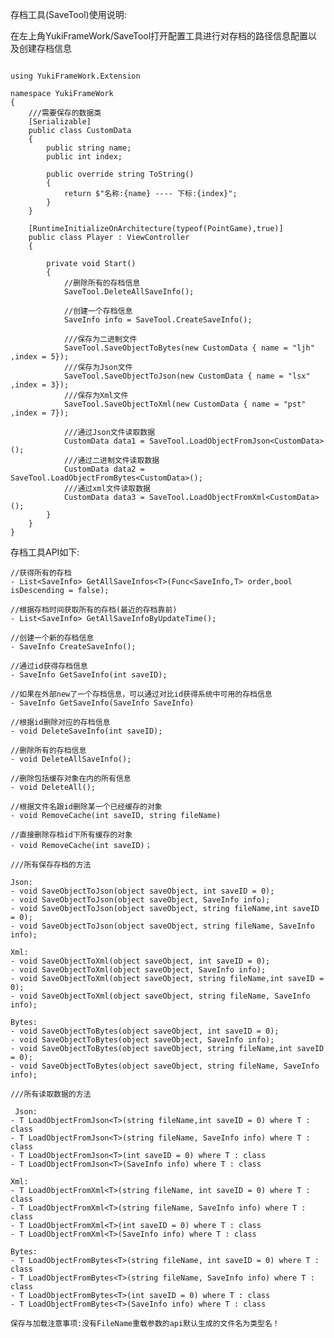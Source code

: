存档工具(SaveTool)使用说明:

在左上角YukiFrameWork/SaveTool打开配置工具进行对存档的路径信息配置以及创建存档信息

```

using YukiFrameWork.Extension

namespace YukiFrameWork
{	
    ///需要保存的数据类
    [Serializable]
    public class CustomData
    {
        public string name;
        public int index;

        public override string ToString()
        {
            return $"名称:{name} ---- 下标:{index}";
        }
    }
    
    [RuntimeInitializeOnArchitecture(typeof(PointGame),true)]
    public class Player : ViewController
    {      

        private void Start()
        { 
            //删除所有的存档信息
            SaveTool.DeleteAllSaveInfo();

            //创建一个存档信息
            SaveInfo info = SaveTool.CreateSaveInfo();

            ///保存为二进制文件
            SaveTool.SaveObjectToBytes(new CustomData { name = "ljh" ,index = 5});
            ///保存为Json文件
            SaveTool.SaveObjectToJson(new CustomData { name = "lsx" ,index = 3});
            ///保存为Xml文件
            SaveTool.SaveObjectToXml(new CustomData { name = "pst" ,index = 7});
      
            ///通过Json文件读取数据
            CustomData data1 = SaveTool.LoadObjectFromJson<CustomData>();
            ///通过二进制文件读取数据
            CustomData data2 = SaveTool.LoadObjectFromBytes<CustomData>();
            ///通过xml文件读取数据
            CustomData data3 = SaveTool.LoadObjectFromXml<CustomData>();          
        }
    }
}

```

存档工具API如下: 
    
    //获得所有的存档
    - List<SaveInfo> GetAllSaveInfos<T>(Func<SaveInfo,T> order,bool isDescending = false);

    //根据存档时间获取所有的存档(最近的存档靠前)
    - List<SaveInfo> GetAllSaveInfoByUpdateTime();

    //创建一个新的存档信息
    - SaveInfo CreateSaveInfo();

    //通过id获得存档信息
    - SaveInfo GetSaveInfo(int saveID);

    //如果在外部new了一个存档信息，可以通过对比id获得系统中可用的存档信息
    - SaveInfo GetSaveInfo(SaveInfo SaveInfo)

    //根据id删除对应的存档信息
    - void DeleteSaveInfo(int saveID);

    //删除所有的存档信息
    - void DeleteAllSaveInfo();

    //删除包括缓存对象在内的所有信息
    - void DeleteAll();

    //根据文件名跟id删除某一个已经缓存的对象
    - void RemoveCache(int saveID, string fileName)

    //直接删除存档id下所有缓存的对象
    - void RemoveCache(int saveID)；

    ///所有保存存档的方法

    Json:    
    - void SaveObjectToJson(object saveObject, int saveID = 0);
    - void SaveObjectToJson(object saveObject, SaveInfo info);
    - void SaveObjectToJson(object saveObject, string fileName,int saveID = 0);
    - void SaveObjectToJson(object saveObject, string fileName, SaveInfo info);

    Xml:
    - void SaveObjectToXml(object saveObject, int saveID = 0);
    - void SaveObjectToXml(object saveObject, SaveInfo info);
    - void SaveObjectToXml(object saveObject, string fileName,int saveID = 0);
    - void SaveObjectToXml(object saveObject, string fileName, SaveInfo info);

    Bytes:
    - void SaveObjectToBytes(object saveObject, int saveID = 0);
    - void SaveObjectToBytes(object saveObject, SaveInfo info);
    - void SaveObjectToBytes(object saveObject, string fileName,int saveID = 0);
    - void SaveObjectToBytes(object saveObject, string fileName, SaveInfo info);

    ///所有读取数据的方法

     Json:    
    - T LoadObjectFromJson<T>(string fileName,int saveID = 0) where T : class
    - T LoadObjectFromJson<T>(string fileName, SaveInfo info) where T : class
    - T LoadObjectFromJson<T>(int saveID = 0) where T : class
    - T LoadObjectFromJson<T>(SaveInfo info) where T : class
           
    Xml:   
    - T LoadObjectFromXml<T>(string fileName, int saveID = 0) where T : class
    - T LoadObjectFromXml<T>(string fileName, SaveInfo info) where T : class
    - T LoadObjectFromXml<T>(int saveID = 0) where T : class
    - T LoadObjectFromXml<T>(SaveInfo info) where T : class
           
    Bytes:
    - T LoadObjectFromBytes<T>(string fileName, int saveID = 0) where T : class
    - T LoadObjectFromBytes<T>(string fileName, SaveInfo info) where T : class
    - T LoadObjectFromBytes<T>(int saveID = 0) where T : class
    - T LoadObjectFromBytes<T>(SaveInfo info) where T : class

    保存与加载注意事项:没有FileName重载参数的api默认生成的文件名为类型名！


	
